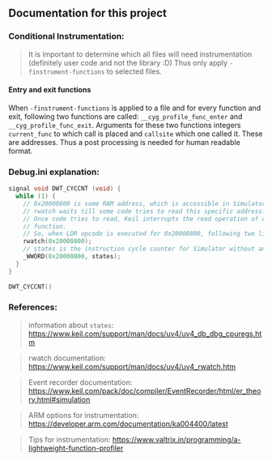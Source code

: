 ## Documentation for this project

### Conditional Instrumentation:
> It is important to determine which all files will need instrumentation (definitely user code and not the library :D)
> Thus only apply `-finstrument-functions` to selected files.

#### Entry and exit functions
When `-finstrument-functions` is applied to a file and for every function and exit, following two functions are called:
`__cyg_profile_func_enter` and `__cyg_profile_func_exit`.
Arguments for these two functions integers `current_func` to which call is placed and `callsite` which one called it. These are addresses.
Thus a post processing is needed for human readable format.

### Debug.ini explanation:
```C
signal void DWT_CYCCNT (void) {
  while (1) {
    // 0x20000800 is some RAM address, which is accessible in Simulator and mapped correctly.
    // rwatch waits till some code tries to read this specific address.
    // Once code tries to read, Keil interrupts the read operation of code, and executes this signal
    // function.
    // So, when LDR opcode is executed for 0x20000800, following two lines execute!! Superb!
    rwatch(0x20000800);
    // states is the instruction cycle counter for Simulator without any memory read overheads.
    _WWORD(0x20000800, states);
  }
}
 
DWT_CYCCNT()
```

### References:
> information about `states`: https://www.keil.com/support/man/docs/uv4/uv4_db_dbg_cpuregs.htm

> rwatch documentation: https://www.keil.com/support/man/docs/uv4/uv4_rwatch.htm

> Event recorder documentation: https://www.keil.com/pack/doc/compiler/EventRecorder/html/er_theory.html#simulation

> ARM options for instrumentation: https://developer.arm.com/documentation/ka004400/latest

> Tips for instrumentation: https://www.valtrix.in/programming/a-lightweight-function-profiler

